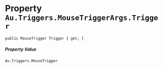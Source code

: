 # Property `Au.Triggers.MouseTriggerArgs.Trigger`

```
public MouseTrigger Trigger { get; }
```

##### Property Value

`Au.Triggers.MouseTrigger`